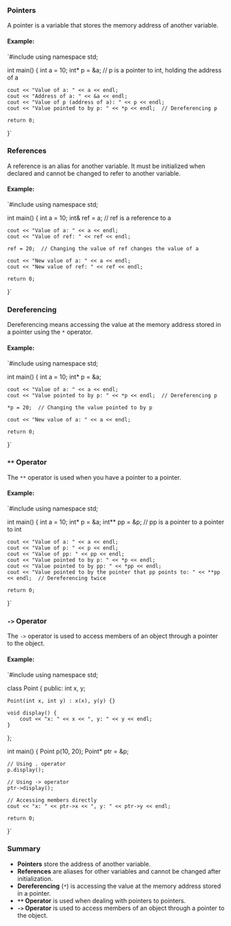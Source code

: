 
### Pointers

A pointer is a variable that stores the memory address of another variable.

#### Example:

`#include <iostream>
using namespace std;

int main() {
    int a = 10;
    int* p = &a;  // p is a pointer to int, holding the address of a

    cout << "Value of a: " << a << endl;
    cout << "Address of a: " << &a << endl;
    cout << "Value of p (address of a): " << p << endl;
    cout << "Value pointed to by p: " << *p << endl;  // Dereferencing p

    return 0;
}` 

### References

A reference is an alias for another variable. It must be initialized when declared and cannot be changed to refer to another variable.

#### Example:

`#include <iostream>
using namespace std;

int main() {
    int a = 10;
    int& ref = a;  // ref is a reference to a

    cout << "Value of a: " << a << endl;
    cout << "Value of ref: " << ref << endl;

    ref = 20;  // Changing the value of ref changes the value of a

    cout << "New value of a: " << a << endl;
    cout << "New value of ref: " << ref << endl;

    return 0;
}` 

### Dereferencing

Dereferencing means accessing the value at the memory address stored in a pointer using the `*` operator.

#### Example:


`#include <iostream>
using namespace std;

int main() {
    int a = 10;
    int* p = &a;

    cout << "Value of a: " << a << endl;
    cout << "Value pointed to by p: " << *p << endl;  // Dereferencing p

    *p = 20;  // Changing the value pointed to by p

    cout << "New value of a: " << a << endl;

    return 0;
}` 

### `**` Operator

The `**` operator is used when you have a pointer to a pointer.

#### Example:


`#include <iostream>
using namespace std;

int main() {
    int a = 10;
    int* p = &a;
    int** pp = &p;  // pp is a pointer to a pointer to int

    cout << "Value of a: " << a << endl;
    cout << "Value of p: " << p << endl;
    cout << "Value of pp: " << pp << endl;
    cout << "Value pointed to by p: " << *p << endl;
    cout << "Value pointed to by pp: " << *pp << endl;
    cout << "Value pointed to by the pointer that pp points to: " << **pp << endl;  // Dereferencing twice

    return 0;
}` 

### `->` Operator

The `->` operator is used to access members of an object through a pointer to the object.

#### Example:


`#include <iostream>
using namespace std;

class Point {
public:
    int x, y;

    Point(int x, int y) : x(x), y(y) {}

    void display() {
        cout << "x: " << x << ", y: " << y << endl;
    }
};

int main() {
    Point p(10, 20);
    Point* ptr = &p;

    // Using . operator
    p.display();

    // Using -> operator
    ptr->display();

    // Accessing members directly
    cout << "x: " << ptr->x << ", y: " << ptr->y << endl;

    return 0;
}` 

### Summary

-   **Pointers** store the address of another variable.
-   **References** are aliases for other variables and cannot be changed after initialization.
-   **Dereferencing** (`*`) is accessing the value at the memory address stored in a pointer.
-   **`**` Operator** is used when dealing with pointers to pointers.
-   **`->` Operator** is used to access members of an object through a pointer to the object.